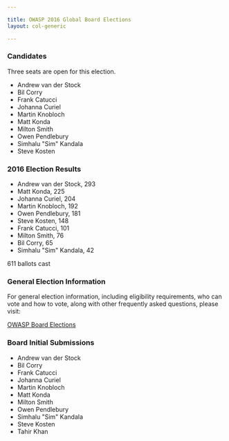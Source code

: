```yaml
---

title: OWASP 2016 Global Board Elections
layout: col-generic

---
```


### Candidates

Three seats are open for this election.

* Andrew van der Stock
* Bil Corry
* Frank Catucci
* Johanna Curiel
* Martin Knobloch
* Matt Konda
* Milton Smith
* Owen Pendlebury
* Simhalu "Sim" Kandala
* Steve Kosten

### 2016 Election Results
* Andrew van der Stock, 293
* Matt Konda, 225
* Johanna Curiel, 204
* Martin Knobloch, 192
* Owen Pendlebury, 181
* Steve Kosten, 148
* Frank Catucci, 101
* Milton Smith, 76
* Bil Corry, 65
* Simhalu "Sim" Kandala, 42

611 ballots cast

### General Election Information 
For general election information, including eligibility requirements, who can vote and how to vote, along with other frequently 
asked questions, please visit:

[OWASP Board Elections](/www-board/elections)

### Board Initial Submissions

* Andrew van der Stock
* Bil Corry
* Frank Catucci
* Johanna Curiel
* Martin Knobloch
* Matt Konda
* Milton Smith
* Owen Pendlebury
* Simhalu "Sim" Kandala
* Steve Kosten
* Tahir Khan
